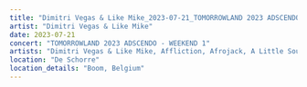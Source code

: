 ```yaml
---
title: "Dimitri Vegas & Like Mike_2023-07-21_TOMORROWLAND 2023 ADSCENDO - WEEKEND 1"
artist: "Dimitri Vegas & Like Mike"
date: 2023-07-21
concert: "TOMORROWLAND 2023 ADSCENDO - WEEKEND 1"
artists: "Dimitri Vegas & Like Mike, Affliction, Afrojack, A Little Sound, Bruno Drake, 24K, Alesso, Adam Beyer, Agents Of Time, AlleFarben, 2xŠihta, 30Zona"
location: "De Schorre"
location_details: "Boom, Belgium"
---
```


